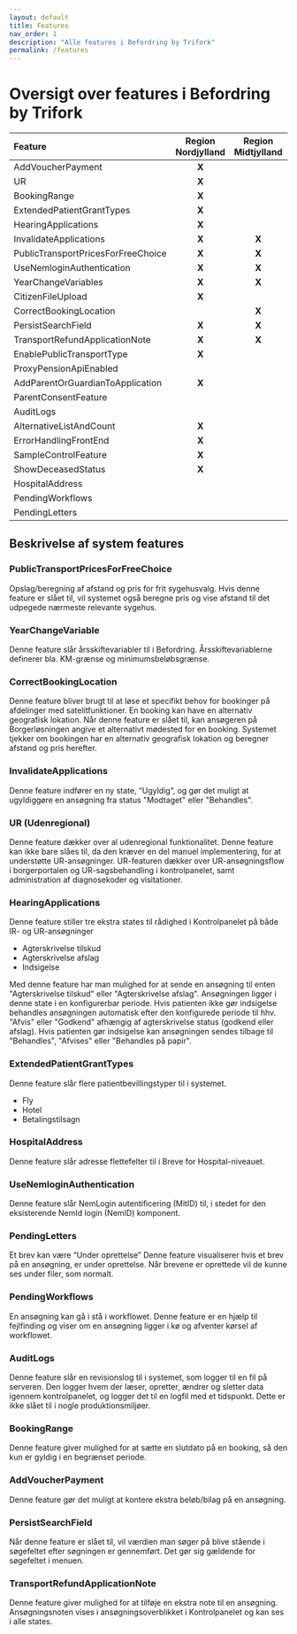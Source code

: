 ```yaml
---
layout: default
title: Features
nav_order: 1
description: "Alle features i Befordring by Trifork"
permalink: /features
---
```


# Oversigt over features i Befordring by Trifork

| Feature                             | Region Nordjylland    | Region Midtjylland  | Region Syddanmark       | Region Sjælland    | 
| :--------------------------------   |:---------------------:| :------------------:| :----------------------:| :-----------------:| 
| AddVoucherPayment                   | **X**                 |                     |                         |                    |
| UR                                  | **X**                 |                     |                         |                    |
| BookingRange                        | **X**                 |                     |                         |                    |               
| ExtendedPatientGrantTypes           | **X**                 |                     |                         |                    |               
| HearingApplications                 | **X**                 |                     |                         |                    | 
| InvalidateApplications              | **X**                 | **X**               |                         |                    | 
| PublicTransportPricesForFreeChoice  | **X**                 | **X**               |                         | **X**              |
| UseNemloginAuthentication           | **X**                 | **X**               | **X**                   | **X**              |
| YearChangeVariables                 | **X**                 | **X**               | **X**                   | **X**              |
| CitizenFileUpload                   | **X**                 |                     |                         |                    | 
| CorrectBookingLocation              |                       | **X**               |                         |                    |
| PersistSearchField                  | **X**                 | **X**               | **X**                   |                    |
| TransportRefundApplicationNote      | **X**                 | **X**               |                         |                    |
| EnablePublicTransportType           | **X**                 |                     |                         |                    |
| ProxyPensionApiEnabled              |                       |                     |                         |                    |
| AddParentOrGuardianToApplication    | **X**                 |                     |                         |                    |  
| ParentConsentFeature                |                       |                     |                         | **X**              |
| AuditLogs                           |                       |                     |                         | **X**              |
| AlternativeListAndCount             | **X**                 |                     |                         | **X**              |
| ErrorHandlingFrontEnd               | **X**                 |                     |                         |                    | 
| SampleControlFeature                | **X**                 |                     |                         |                    | 
| ShowDeceasedStatus                  | **X**                 |                     |                         |                    |
| HospitalAddress                     |                       |                     | **X**                   |                    |
| PendingWorkflows                    |                       |                     |                         |                    |
| PendingLetters                      |                       |                     |                         |                    |

## Beskrivelse af system features

### PublicTransportPricesForFreeChoice
Opslag/beregning af afstand og pris for frit sygehusvalg. Hvis denne feature er slået til, vil systemet også beregne pris og vise afstand til det udpegede nærmeste relevante sygehus.

### YearChangeVariable
Denne feature slår årsskiftevariabler til i Befordring. Årsskiftevariablerne definerer bla. KM-grænse og minimumsbeløbsgrænse.

### CorrectBookingLocation
Denne feature bliver brugt til at løse et specifikt behov for bookinger på afdelinger med satelitfunktioner. En booking kan have en alternativ geografisk lokation. Når denne feature er slået til, kan ansøgeren på Borgerløsningen angive et alternativt mødested for en booking. Systemet tjekker om bookingen har en alternativ geografisk lokation og beregner afstand og pris herefter.

### InvalidateApplications
Denne feature indfører en ny state, “Ugyldig”, og gør det muligt at ugyldiggøre en ansøgning fra status "Modtaget" eller "Behandles".

### UR (Udenregional)
Denne feature dækker over al udenregional funktionalitet. Denne feature kan ikke bare slåes til, da den kræver en del manuel implementering, for at understøtte UR-ansøgninger.
UR-featuren dækker over UR-ansøgningsflow i borgerportalen og UR-sagsbehandling i kontrolpanelet, samt administration af diagnosekoder og visitationer.

### HearingApplications
Denne feature stiller tre ekstra states til rådighed i Kontrolpanelet på både IR- og UR-ansøgninger
- Agterskrivelse tilskud
- Agterskrivelse afslag
- Indsigelse

Med denne feature har man mulighed for at sende en ansøgning til enten "Agterskrivelse tilskud" eller "Agterskrivelse afslag". Ansøgningen ligger i denne state i en konfigurerbar periode. Hvis patienten ikke gør indsigelse behandles ansøgningen automatisk efter den konfigurede periode til hhv. "Afvis" eller "Godkend" afhængig af agterskrivelse status (godkend eller afslag). Hvis patienten gør indsigelse kan ansøgningen sendes tilbage til "Behandles", "Afvises" eller "Behandles på papir".

### ExtendedPatientGrantTypes
Denne feature slår flere patientbevillingstyper til i systemet.
- Fly
- Hotel
- Betalingstilsagn

### HospitalAddress
Denne feature slår adresse flettefelter til i Breve for Hospital-niveauet.

### UseNemloginAuthentication
Denne feature slår NemLogin autentificering (MitID) til, i stedet for den eksisterende NemId login (NemID) komponent.

### PendingLetters
Et brev kan være “Under oprettelse” 
Denne feature visualiserer hvis et brev på en ansøgning, er under oprettelse. Når brevene er oprettede vil de kunne ses under filer, som normalt.

### PendingWorkflows
En ansøgning kan gå i stå i workflowet.
Denne feature er en hjælp til fejlfinding og viser om en ansøgning ligger i kø og afventer kørsel af workflowet.

### AuditLogs
Denne feature slår en revisionslog til i systemet, som logger til en fil på serveren. Den logger hvem der læser, opretter, ændrer og sletter data igennem kontrolpanelet, og logger det til en logfil med et tidspunkt. Dette er ikke slået til i nogle produktionsmiljøer.

### BookingRange
Denne feature giver mulighed for at sætte en slutdato på en booking, så den kun er gyldig i en begrænset periode.

### AddVoucherPayment
Denne feature gør det muligt at kontere ekstra beløb/bilag på en ansøgning.

### PersistSearchField
Når denne feature er slået til, vil værdien man søger på blive stående i søgefeltet efter søgningen er gennemført. Det gør sig gældende for søgefeltet i menuen.

### TransportRefundApplicationNote
Denne feature giver mulighed for at tilføje en ekstra note til en ansøgning. Ansøgningsnoten vises i ansøgningsoverblikket i Kontrolpanelet og kan ses i alle states.
